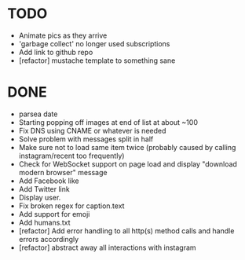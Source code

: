 # TODO

- Animate pics as they arrive
- 'garbage collect' no longer used subscriptions
- Add link to github repo
- [refactor] mustache template to something sane

# DONE
- parsea date
- Starting popping off images at end of list at about ~100
- Fix DNS using CNAME or whatever is needed
- Solve problem with messages split in half
- Make sure not to load same item twice (probably caused by calling instagram/recent too frequently)
- Check for WebSocket support on page load and display "download modern browser" message
- Add Facebook like
- Add Twitter link
- Display user.
- Fix broken regex for caption.text
- Add support for emoji
- Add humans.txt
- [refactor] Add error handling to all http(s) method calls and handle errors accordingly
- [refactor] abstract away all interactions with instagram

